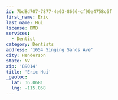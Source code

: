 ```yaml
---
id: 7bd8d707-7877-4e03-8666-cf90e4758c6f
first_name: Eric
last_name: Hui
license: DMD
services:
  - Dentist
category: Dentists
address: '1654 Singing Sands Ave'
city: Henderson
state: NV
zip: '89014'
title: 'Eric Hui'
_geoloc:
  lat: 36.0681
  lng: -115.058
---
```

